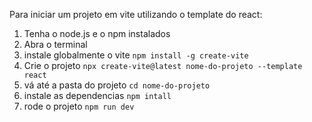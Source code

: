 Para iniciar um projeto em vite utilizando o template do react:
1. Tenha o node.js e o npm instalados
2. Abra o terminal
3. instale globalmente o vite `npm install -g create-vite`
4. Crie o projeto `npx create-vite@latest nome-do-projeto --template react`
5. vá até a pasta do projeto `cd nome-do-projeto`
6. instale as dependencias `npm intall`
7. rode o projeto `npm run dev`

